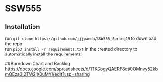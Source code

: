 # SSW555
## Installation
run `git clone https://github.com/jjjpanda/SSW555_Spring19` to download the repo  
run `pip3 install -r requirements.txt` in the created directory to automatically install the requirements  

##Burndown Chart and Backlog 
https://docs.google.com/spreadsheets/d/1TKGogyQAERF8qtt0OMnvy52kbmQEza3I2TW2jX0uMYI/edit?usp=sharing